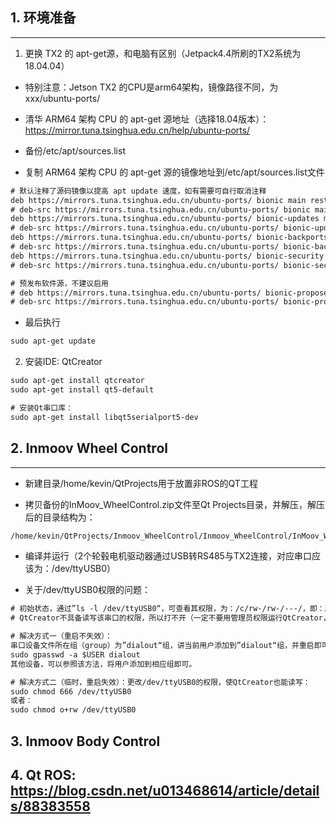 ## 1. 环境准备
----------

1. 更换 TX2 的 apt-get源，和电脑有区别（Jetpack4.4所刷的TX2系统为18.04.04）

* 特别注意：Jetson TX2 的CPU是arm64架构，镜像路径不同，为xxx/ubuntu-ports/

* 清华 ARM64 架构 CPU 的 apt-get 源地址（选择18.04版本）：https://mirror.tuna.tsinghua.edu.cn/help/ubuntu-ports/
* 备份/etc/apt/sources.list

* 复制 ARM64 架构 CPU 的 apt-get 源的镜像地址到/etc/apt/sources.list文件
```html
# 默认注释了源码镜像以提高 apt update 速度，如有需要可自行取消注释
deb https://mirrors.tuna.tsinghua.edu.cn/ubuntu-ports/ bionic main restricted universe multiverse
# deb-src https://mirrors.tuna.tsinghua.edu.cn/ubuntu-ports/ bionic main restricted universe multiverse
deb https://mirrors.tuna.tsinghua.edu.cn/ubuntu-ports/ bionic-updates main restricted universe multiverse
# deb-src https://mirrors.tuna.tsinghua.edu.cn/ubuntu-ports/ bionic-updates main restricted universe multiverse
deb https://mirrors.tuna.tsinghua.edu.cn/ubuntu-ports/ bionic-backports main restricted universe multiverse
# deb-src https://mirrors.tuna.tsinghua.edu.cn/ubuntu-ports/ bionic-backports main restricted universe multiverse
deb https://mirrors.tuna.tsinghua.edu.cn/ubuntu-ports/ bionic-security main restricted universe multiverse
# deb-src https://mirrors.tuna.tsinghua.edu.cn/ubuntu-ports/ bionic-security main restricted universe multiverse

# 预发布软件源，不建议启用
# deb https://mirrors.tuna.tsinghua.edu.cn/ubuntu-ports/ bionic-proposed main restricted universe multiverse
# deb-src https://mirrors.tuna.tsinghua.edu.cn/ubuntu-ports/ bionic-proposed main restricted universe multiverse
```

* 最后执行
```html
sudo apt-get update  
```

2. 安装IDE: QtCreator
```html
sudo apt-get install qtcreator
sudo apt-get install qt5-default

# 安装Qt串口库：
sudo apt-get install libqt5serialport5-dev
```

## 2. Inmoov Wheel Control
----------
* 新建目录/home/kevin/QtProjects用于放置非ROS的QT工程

* 拷贝备份的InMoov_WheelControl.zip文件至Qt Projects目录，并解压，解压后的目录结构为：
```html
/home/kevin/QtProjects/Inmoov_WheelControl/Inmoov_WheelControl/InMoov_WheelControl.pro # 备注：Inmoov_WheelControl有两级，防止编译文件目录乱
```

* 编译并运行（2个轮毂电机驱动器通过USB转RS485与TX2连接，对应串口应该为：/dev/ttyUSB0）

* 关于/dev/ttyUSB0权限的问题：
```html
# 初始状态，通过”ls -l /dev/ttyUSB0“，可查看其权限，为：/c/rw-/rw-/---/，即：所有者user(rw-=4+2+0)/群组group(rw-=4+2+0)/其他人other(---=0+0+0)
# QtCreator不具备读写该串口的权限，所以打不开（一定不要用管理员权限运行QtCreator，不然后面会很麻烦）

# 解决方式一（重启不失效）：
串口设备文件所在组（group）为”dialout“组，讲当前用户添加到”dialout“组，并重启即可，指令如下：
sudo gpasswd -a $USER dialout
其他设备，可以参照该方法，将用户添加到相应组即可。

# 解决方式二（临时，重启失效）：更改/dev/ttyUSB0的权限，使QtCreator也能读写：
sudo chmod 666 /dev/ttyUSB0
或者：
sudo chmod o+rw /dev/ttyUSB0
```

## 3. Inmoov Body Control




## 4. Qt ROS: https://blog.csdn.net/u013468614/article/details/88383558



